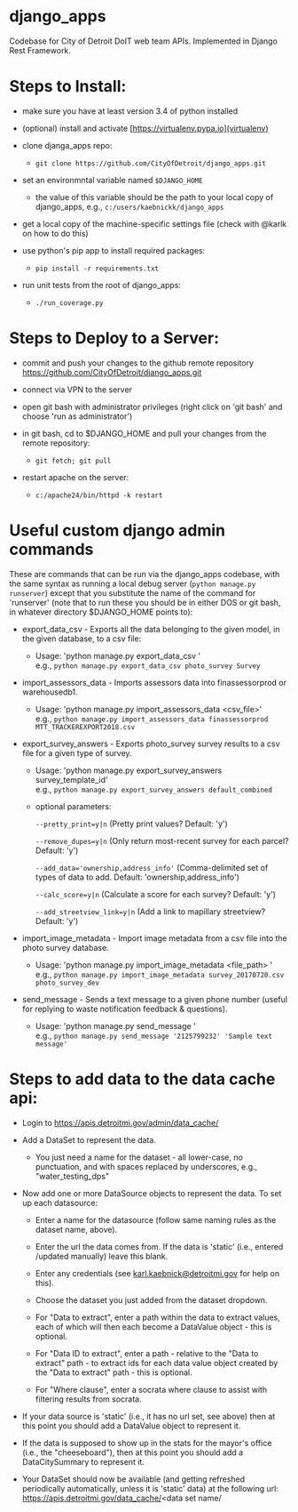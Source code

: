 # django_apps

  Codebase for City of Detroit DoIT web team APIs.  Implemented in Django Rest Framework.

# Steps to Install:

  * make sure you have at least version 3.4 of python installed

  * (optional) install and activate [https://virtualenv.pypa.io](virtualenv)

  * clone djanga_apps repo:

    - `git clone https://github.com/CityOfDetroit/django_apps.git`

  * set an environmntal variable named `$DJANGO_HOME`

    - the value of this variable should be the path to your local copy of django_apps, e.g., `c:/users/kaebnickk/django_apps`

  * get a local copy of the machine-specific settings file (check with @karlk on how to do this)

  * use python's pip app to install required packages:

    - `pip install -r requirements.txt`

  * run unit tests from the root of django_apps:

    - `./run_coverage.py`

# Steps to Deploy to a Server:

  * commit and push your changes to the github remote repository https://github.com/CityOfDetroit/django_apps.git

  * connect via VPN to the server

  * open git bash with administrator privileges (right click on 'git bash' and choose 'run as administrator')

  * in git bash, cd to $DJANGO_HOME and pull your changes from the remote repository:

    - `git fetch; git pull`

  * restart apache on the server:

    - `c:/apache24/bin/httpd -k restart`

# Useful custom django admin commands

  These are commands that can be run via the django_apps codebase, with the same syntax as running a local debug server (`python manage.py runserver`) except that you substitute the name of the command for 'runserver' (note that to run these you should be in either DOS or git bash, in whatever directory $DJANGO_HOME points to):

  * export_data_csv - Exports all the data belonging to the given model, in the given database, to a csv file:

    - Usage: 'python manage.py export_data_csv <database> <model>'<br/>
    e.g., `python manage.py export_data_csv photo_survey Survey`

  * import_assessors_data - Imports assessors data into finassessorprod or warehousedb1.

    - Usage: 'python manage.py import_assessors_data <database> <csv_file>'<br/>
    e.g., `python manage.py import_assessors_data finassessorprod MTT_TRACKEREXPORT2018.csv`

  * export_survey_answers - Exports photo_survey survey results to a csv file for a given type of survey.

    - Usage: 'python manage.py export_survey_answers survey_template_id'<br/>
    e.g., `python manage.py export_survey_answers default_combined`

    - optional parameters:

      `--pretty_print=y|n` (Pretty print values? Default: 'y')

      `--remove_dupes=y|n` (Only return most-recent survey for each parcel? Default: 'y')

      `--add_data='ownership,address_info'` (Comma-delimited set of types of data to add. Default: 'ownership,address_info')

      `--calc_score=y|n` (Calculate a score for each survey? Default: 'y')

      `--add_streetview_link=y|n` (Add a link to mapillary streetview? Default: 'y')

  * import_image_metadata - Import image metadata from a csv file into the photo survey database.

    - Usage: 'python manage.py import_image_metadata <file_path> <database>'<br/>
    e.g., `python manage.py import_image_metadata survey_20170720.csv photo_survey_dev`

  * send_message - Sends a text message to a given phone number (useful for replying to waste notification feedback & questions).
    
    - Usage: 'python manage.py send_message <phone number> <text message>'<br/>
    e.g., `python manage.py send_message '2125799232' 'Sample text message'`

# Steps to add data to the data cache api:

  * Login to https://apis.detroitmi.gov/admin/data_cache/

  * Add a DataSet to represent the data.

    - You just need a name for the dataset - all lower-case, no punctuation, and with spaces replaced by underscores, e.g., "water_testing_dps"

  * Now add one or more DataSource objects to represent the data.  To set up each datasource:

    - Enter a name for the datasource (follow same naming rules as the dataset name, above).

    - Enter the url the data comes from.  If the data is 'static' (i.e., entered /updated manually) leave this blank.

    - Enter any credentials (see karl.kaebnick@detroitmi.gov for help on this).

    - Choose the dataset you just added from the dataset dropdown.

    - For "Data to extract", enter a path within the data to extract values, each of which will then each become a DataValue object - this is optional.

    - For "Data ID to extract", enter a path - relative to the "Data to extract" path - to extract ids for each data value object created by the "Data to extract" path  - this is optional.

    - For "Where clause", enter a socrata where clause to assist with filtering results from socrata.

  * If your data source is 'static' (i.e., it has no url set, see above) then at this point you should add a DataValue object to represent it.

  * If the data is supposed to show up in the stats for the mayor's office (i.e., the "cheeseboard"), then at this point you should add a DataCitySummary to represent it.

  * Your DataSet should now be available (and getting refreshed periodically automatically, unless it is 'static' data) at the following url:  https://apis.detroitmi.gov/data_cache/<data set name/
